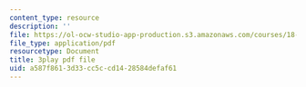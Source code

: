```yaml
---
content_type: resource
description: ''
file: https://ol-ocw-studio-app-production.s3.amazonaws.com/courses/18-06-linear-algebra-spring-2010/a587f8613d33cc5ccd1428584defaf61_6-wh6yvk6uc.pdf
file_type: application/pdf
resourcetype: Document
title: 3play pdf file
uid: a587f861-3d33-cc5c-cd14-28584defaf61
---
```

